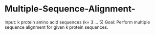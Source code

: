 # Multiple-Sequence-Alignment-

Input:  k protein amino acid sequences (k= 3 … 5)
Goal: Perform multiple sequence alignment for given k protein sequences.
